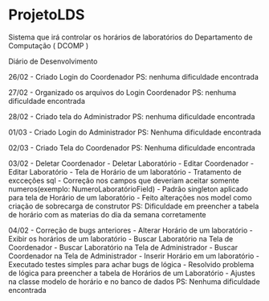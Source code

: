 ﻿# ProjetoLDS
Sistema que irá controlar os horários de laboratórios do Departamento de Computação ( DCOMP )

Diário de Desenvolvimento

26/02 - Criado Login do Coordenador
PS: nenhuma dificuldade encontrada

27/02 - Organizado os arquivos do Login Coordenador
PS: nenhuma dificuldade encontrada

28/02 - Criado tela do Administrador
PS: nenhuma dificuldade encontrada

01/03 - Criado Login do Administrador
PS: Nenhuma dificuldade encontrada

02/03 - Criado Tela do Coordenador
PS: Nenhuma dificuldade encontrada

03/02 - Deletar Coordenador
      - Deletar Laboratório
      - Editar Coordenador
      - Editar Laboratório
      - Tela de Horário de um laboratório
      - Tratamento de excceções sql
      - Correção nos campos que deveriam aceitar somente numeros(exemplo: NumeroLaboratórioField)
      - Padrão singleton aplicado para tela de Horário de um laboratório
      - Feito alterações nos model como criação de sobrecarga de construtor
PS: Dificuldade em preencher a tabela de horário com as materias do dia da semana corretamente

04/02 - Correção de bugs anteriores
      - Alterar Horário de um laboratório
      - Exibir os horários de um laboratório
      - Buscar Laboratório na Tela de Coordenador
      - Buscar Laboratório na Tela de Administrador
      - Buscar Coordenador na Tela de Administrador
      - Inserir Horário em um laboratório
      - Executado testes simples para achar bugs de lógica
      - Resolvido problema de lógica para preencher a tabela de Horários de um Laboratório
      - Ajustes na classe modelo de horário e no banco de dados
PS: Nenhuma dificuldade encontrada